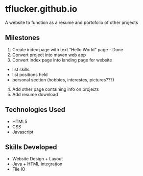# tflucker.github.io
A website to function as a resume and portofolio of other projects

## Milestones

1. Create index page with text "Hello World" page - Done
2. Convert project into maven web app 
3. Convert index page into landing page for website 
+ list skills 
+ list positions held 
+ personal section (hobbies, interestes, pictures???)
4. Add other page containing info on projects
5. Add resume download

## Technologies Used 
+ HTML5
+ CSS
+ Javascript

## Skills Developed
+ Website Design + Layout
+ Java + HTML integration
+ File IO
